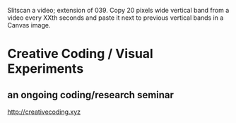 Slitscan a video; extension of 039. Copy 20 pixels wide vertical band from a video every XXth seconds and paste it next to previous vertical bands in a Canvas image.

# Creative Coding / Visual Experiments
## an ongoing coding/research seminar
<http://creativecoding.xyz>